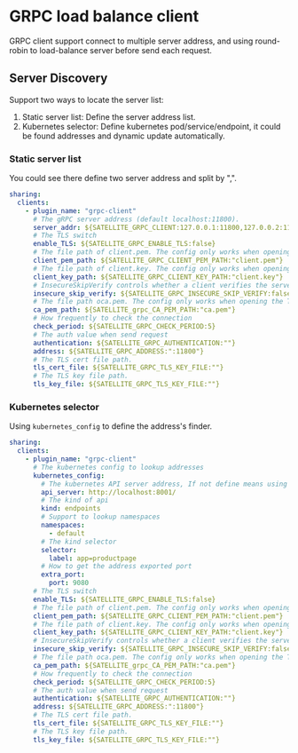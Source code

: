 # GRPC load balance client

GRPC client support connect to multiple server address, and using round-robin to load-balance server before send each request.

## Server Discovery

Support two ways to locate the server list:
1. Static server list: Define the server address list.
2. Kubernetes selector: Define kubernetes pod/service/endpoint, it could be found addresses and dynamic update automatically.

### Static server list

You could see there define two server address and split by ",".

```yaml
sharing:
  clients:
    - plugin_name: "grpc-client"
      # The gRPC server address (default localhost:11800).
      server_addr: ${SATELLITE_GRPC_CLIENT:127.0.0.1:11800,127.0.0.2:11800}
      # The TLS switch
      enable_TLS: ${SATELLITE_GRPC_ENABLE_TLS:false}
      # The file path of client.pem. The config only works when opening the TLS switch.
      client_pem_path: ${SATELLITE_GRPC_CLIENT_PEM_PATH:"client.pem"}
      # The file path of client.key. The config only works when opening the TLS switch.
      client_key_path: ${SATELLITE_GRPC_CLIENT_KEY_PATH:"client.key"}
      # InsecureSkipVerify controls whether a client verifies the server's certificate chain and host name.
      insecure_skip_verify: ${SATELLITE_GRPC_INSECURE_SKIP_VERIFY:false}
      # The file path oca.pem. The config only works when opening the TLS switch.
      ca_pem_path: ${SATELLITE_grpc_CA_PEM_PATH:"ca.pem"}
      # How frequently to check the connection
      check_period: ${SATELLITE_GRPC_CHECK_PERIOD:5}
      # The auth value when send request
      authentication: ${SATELLITE_GRPC_AUTHENTICATION:""}
      address: ${SATELLITE_GRPC_ADDRESS:":11800"}
      # The TLS cert file path.
      tls_cert_file: ${SATELLITE_GRPC_TLS_KEY_FILE:""}
      # The TLS key file path.
      tls_key_file: ${SATELLITE_GRPC_TLS_KEY_FILE:""}
```

### Kubernetes selector

Using `kubernetes_config` to define the address's finder.

```yaml
sharing:
  clients:
    - plugin_name: "grpc-client"
      # The kubernetes config to lookup addresses
      kubernetes_config:
        # The kubernetes API server address, If not define means using in kubernetes mode to connect
        api_server: http://localhost:8001/
        # The kind of api
        kind: endpoints
        # Support to lookup namespaces
        namespaces:
          - default
        # The kind selector
        selector:
          label: app=productpage
        # How to get the address exported port
        extra_port:
          port: 9080
      # The TLS switch
      enable_TLS: ${SATELLITE_GRPC_ENABLE_TLS:false}
      # The file path of client.pem. The config only works when opening the TLS switch.
      client_pem_path: ${SATELLITE_GRPC_CLIENT_PEM_PATH:"client.pem"}
      # The file path of client.key. The config only works when opening the TLS switch.
      client_key_path: ${SATELLITE_GRPC_CLIENT_KEY_PATH:"client.key"}
      # InsecureSkipVerify controls whether a client verifies the server's certificate chain and host name.
      insecure_skip_verify: ${SATELLITE_GRPC_INSECURE_SKIP_VERIFY:false}
      # The file path oca.pem. The config only works when opening the TLS switch.
      ca_pem_path: ${SATELLITE_grpc_CA_PEM_PATH:"ca.pem"}
      # How frequently to check the connection
      check_period: ${SATELLITE_GRPC_CHECK_PERIOD:5}
      # The auth value when send request
      authentication: ${SATELLITE_GRPC_AUTHENTICATION:""}
      address: ${SATELLITE_GRPC_ADDRESS:":11800"}
      # The TLS cert file path.
      tls_cert_file: ${SATELLITE_GRPC_TLS_KEY_FILE:""}
      # The TLS key file path.
      tls_key_file: ${SATELLITE_GRPC_TLS_KEY_FILE:""}
```
